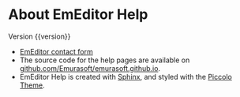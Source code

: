# About EmEditor Help

Version {{version}}

- [EmEditor contact form](https://www.emeditor.com/support/#contact)
- The source code for the help pages are available on [github.com/Emurasoft/emurasoft.github.io](https://github.com/Emurasoft/emurasoft.github.io).
- EmEditor Help is created with [Sphinx](https://www.sphinx-doc.org/), and styled with the [Piccolo Theme](https://github.com/piccolo-orm/piccolo_theme).